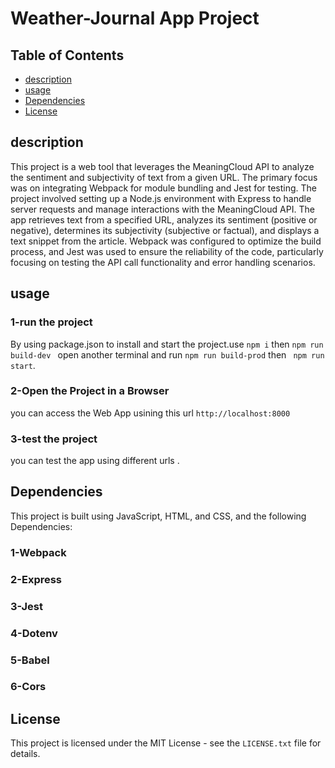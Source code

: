 # Weather-Journal App Project
## Table of Contents

- [description](#description)
- [usage](#usage)
- [Dependencies](#Dependencies)
- [License](#License)
## description
This project is a web tool that leverages the MeaningCloud API to analyze the sentiment and subjectivity of text from a given URL. The primary focus was on integrating Webpack for module bundling and Jest for testing. The project involved setting up a Node.js environment with Express to handle server requests and manage interactions with the MeaningCloud API. The app retrieves text from a specified URL, analyzes its sentiment (positive or negative), determines its subjectivity (subjective or factual), and displays a text snippet from the article. Webpack was configured to optimize the build process, and Jest was used to ensure the reliability of the code, particularly focusing on testing the API call functionality and error handling scenarios.

## usage
### 1-run the project
By using package.json to install and start the project.use `npm i` then `npm run build-dev ` open another terminal and run `npm run build-prod` then ` npm run start`. 
### 2-Open the Project in a Browser
you can access the Web App usining this url `http://localhost:8000` 
### 3-test the project
you can test the app using different urls .


## Dependencies
This project is built using JavaScript, HTML, and CSS, and the following Dependencies: 
### 1-Webpack
### 2-Express
### 3-Jest
### 4-Dotenv
### 5-Babel
### 6-Cors


## License
This project is licensed under the MIT License - see the `LICENSE.txt` file for details.

